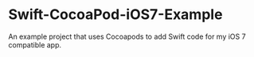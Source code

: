 # Swift-CocoaPod-iOS7-Example
An example project that uses Cocoapods to  add Swift code for my iOS 7 compatible app.
